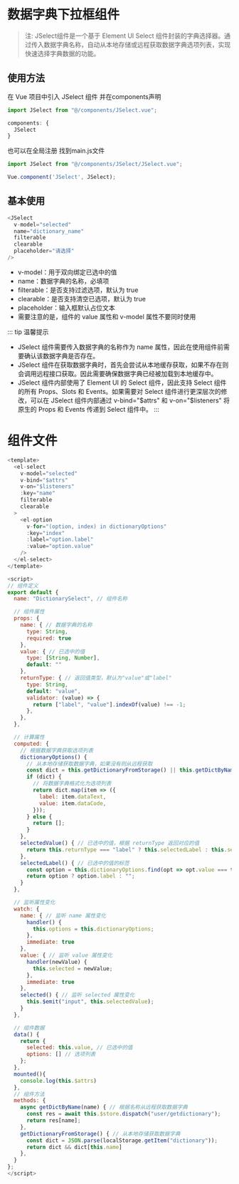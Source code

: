 # 数据字典下拉框组件

> 注: JSelect组件是一个基于 Element UI Select 组件封装的字典选择器。通过传入数据字典名称，自动从本地存储或远程获取数据字典选项列表，实现快速选择字典数据的功能。

## 使用方法
在 Vue 项目中引入 JSelect 组件 并在components声明
```js
import JSelect from "@/components/JSelect.vue";

components: {
  JSelect
}
```
也可以在全局注册 找到main.js文件
```js
import JSelect from "@/components/JSelect/JSelect.vue";

Vue.component('JSelect', JSelect);
```
## 基本使用
```js
<JSelect
  v-model="selected"
  name="dictionary_name"
  filterable
  clearable
  placeholder="请选择"
/>
```
- v-model：用于双向绑定已选中的值
- name：数据字典的名称，必填项
- filterable：是否支持过滤选项，默认为 true
- clearable：是否支持清空已选项，默认为 true
- placeholder：输入框默认占位文本
- 需要注意的是，组件的 value 属性和 v-model 属性不要同时使用

::: tip 温馨提示
- JSelect 组件需要传入数据字典的名称作为 name 属性，因此在使用组件前需要确认该数据字典是否存在。
- JSelect 组件在获取数据字典时，首先会尝试从本地缓存获取，如果不存在则会调用远程接口获取。因此需要确保数据字典已经被加载到本地缓存中。
- JSelect 组件内部使用了 Element UI 的 Select 组件，因此支持 Select 组件的所有 Props、Slots 和 Events。如果需要对 Select 组件进行更深层次的修改，可以在 JSelect 组件内部通过 v-bind="$attrs" 和 v-on="$listeners" 将原生的 Props 和 Events 传递到 Select 组件中。
:::

# 组件文件

```js
<template>
  <el-select
    v-model="selected"
    v-bind="$attrs"
    v-on="$listeners"
    :key="name"
    filterable
    clearable
  >
    <el-option
      v-for="(option, index) in dictionaryOptions"
      :key="index"
      :label="option.label"
      :value="option.value"
    />
  </el-select>
</template>

<script>
// 组件定义
export default {
  name: "DictionarySelect", // 组件名称

  // 组件属性
  props: {
    name: { // 数据字典的名称
      type: String,
      required: true
    },
    value: { // 已选中的值
      type: [String, Number],
      default: ""
    },
    returnType: { // 返回值类型，默认为"value"或"label"
      type: String,
      default: "value",
      validator: (value) => {
        return ["label", "value"].indexOf(value) !== -1;
      },
    },
  },

  // 计算属性
  computed: {
    // 根据数据字典获取选项列表
    dictionaryOptions() {
      // 从本地存储获取数据字典，如果没有则从远程获取
      const dict = this.getDictionaryFromStorage() || this.getDictByName(this.name);
      if (dict) {
        // 将数据字典格式化为选项列表
        return dict.map(item => ({
          label: item.dataText,
          value: item.dataCode,
        }));
      } else {
        return [];
      }
    },
    selectedValue() { // 已选中的值，根据 returnType 返回对应的值
      return this.returnType === "label" ? this.selectedLabel : this.selected;
    },
    selectedLabel() { // 已选中的值的标签
      const option = this.dictionaryOptions.find(opt => opt.value === this.selected);
      return option ? option.label : "";
    }
  },

  // 监听属性变化
  watch: {
    name: { // 监听 name 属性变化
      handler() {
        this.options = this.dictionaryOptions;
      },
      immediate: true
    },
    value: { // 监听 value 属性变化
      handler(newValue) {
        this.selected = newValue;
      },
      immediate: true
    },
    selected() { // 监听 selected 属性变化
      this.$emit("input", this.selectedValue);
    }
  },

  // 组件数据
  data() {
    return {
      selected: this.value, // 已选中的值
      options: [] // 选项列表
    };
  },
  mounted(){
    console.log(this.$attrs)
  },
  // 组件方法
  methods: {
    async getDictByName(name) { // 根据名称从远程获取数据字典
      const res = await this.$store.dispatch("user/getdictionary");
      return res[name];
    },
    getDictionaryFromStorage() { // 从本地存储获取数据字典
      const dict = JSON.parse(localStorage.getItem("dictionary"));
      return dict && dict[this.name]
    },
  }
};
</script>

```

